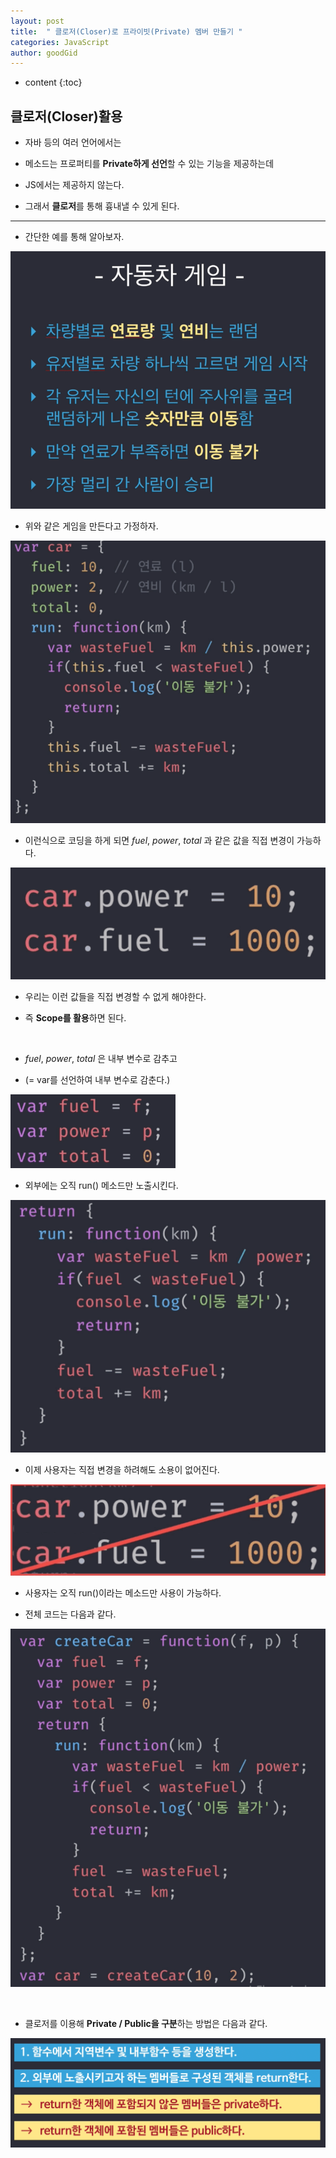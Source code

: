 ```yaml
---
layout: post
title:  " 클로저(Closer)로 프라이빗(Private) 멤버 만들기 "
categories: JavaScript
author: goodGid
---
```

* content
{:toc}

## 클로저(Closer)활용

* 자바 등의 여러 언어에서는

* 메소드는 프로퍼티를 **Private하게 선언**할 수 있는 기능을 제공하는데

* JS에서는 제공하지 않는다.

* 그래서 **클로저**를 통해 흉내낼 수 있게 된다.





---

* 간단한 예를 통해 알아보자.

![](/assets/img/javascript/js_closer_make_private_member_1.png)

* 위와 같은 게임을 만든다고 가정하자.

![](/assets/img/javascript/js_closer_make_private_member_2.png)

* 이런식으로 코딩을 하게 되면 *fuel*, *power*, *total* 과 같은 값을 직접 변경이 가능하다.

![](/assets/img/javascript/js_closer_make_private_member_3.png)

* 우리는 이런 값들을 직접 변경할 수 없게 해야한다.

* 즉 **Scope를 활용**하면 된다.

<br>

* *fuel*, *power*, *total* 은 내부 변수로 감추고

* (= var를 선언하여 내부 변수로 감춘다.)

![](/assets/img/javascript/js_closer_make_private_member_4.png)

* 외부에는 오직 run() 메소드만 노출시킨다.

![](/assets/img/javascript/js_closer_make_private_member_8.png)

* 이제 사용자는 직접 변경을 하려해도 소용이 없어진다.

![](/assets/img/javascript/js_closer_make_private_member_5.png)

* 사용자는 오직 run()이라는 메소드만 사용이 가능하다.

* 전체 코드는 다음과 같다.

![](/assets/img/javascript/js_closer_make_private_member_7.png)


<br>


* 클로저를 이용해 **Private / Public을 구분**하는 방법은 다음과 같다.

![](/assets/img/javascript/js_closer_make_private_member_6.png)


